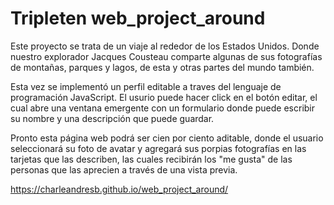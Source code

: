 # Tripleten web_project_around

Este proyecto se trata de un viaje al rededor de los Estados Unidos. Donde
nuestro explorador Jacques Cousteau comparte algunas de sus fotografías de
montañas, parques y lagos, de esta y otras partes del mundo también.

Esta vez se implementó un perfil editable a traves del lenguaje de
programación JavaScript. El usurio puede hacer click en el botón editar,
el cual abre una ventana emergente con un formulario donde puede escribir
su nombre y una descripción que puede guardar.

Pronto esta página web podrá ser cien por ciento aditable, donde el usuario
seleccionará su foto de avatar y agregará sus porpias fotografías en las
tarjetas que las describen, las cuales recibirán los "me gusta" de las
personas que las aprecien a través de una vista previa.

https://charleandresb.github.io/web_project_around/
